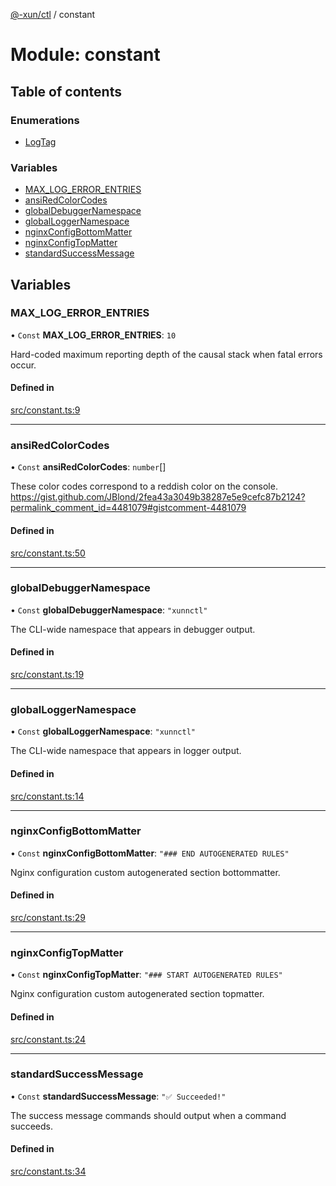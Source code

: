 [@-xun/ctl](../README.md) / constant

# Module: constant

## Table of contents

### Enumerations

- [LogTag](../enums/constant.LogTag.md)

### Variables

- [MAX\_LOG\_ERROR\_ENTRIES](constant.md#max_log_error_entries)
- [ansiRedColorCodes](constant.md#ansiredcolorcodes)
- [globalDebuggerNamespace](constant.md#globaldebuggernamespace)
- [globalLoggerNamespace](constant.md#globalloggernamespace)
- [nginxConfigBottomMatter](constant.md#nginxconfigbottommatter)
- [nginxConfigTopMatter](constant.md#nginxconfigtopmatter)
- [standardSuccessMessage](constant.md#standardsuccessmessage)

## Variables

### MAX\_LOG\_ERROR\_ENTRIES

• `Const` **MAX\_LOG\_ERROR\_ENTRIES**: ``10``

Hard-coded maximum reporting depth of the causal stack when fatal errors
occur.

#### Defined in

[src/constant.ts:9](https://github.com/Xunnamius/xunnctl/blob/ed9ea99/src/constant.ts#L9)

___

### ansiRedColorCodes

• `Const` **ansiRedColorCodes**: `number`[]

These color codes correspond to a reddish color on the console.
https://gist.github.com/JBlond/2fea43a3049b38287e5e9cefc87b2124?permalink_comment_id=4481079#gistcomment-4481079

#### Defined in

[src/constant.ts:50](https://github.com/Xunnamius/xunnctl/blob/ed9ea99/src/constant.ts#L50)

___

### globalDebuggerNamespace

• `Const` **globalDebuggerNamespace**: ``"xunnctl"``

The CLI-wide namespace that appears in debugger output.

#### Defined in

[src/constant.ts:19](https://github.com/Xunnamius/xunnctl/blob/ed9ea99/src/constant.ts#L19)

___

### globalLoggerNamespace

• `Const` **globalLoggerNamespace**: ``"xunnctl"``

The CLI-wide namespace that appears in logger output.

#### Defined in

[src/constant.ts:14](https://github.com/Xunnamius/xunnctl/blob/ed9ea99/src/constant.ts#L14)

___

### nginxConfigBottomMatter

• `Const` **nginxConfigBottomMatter**: ``"### END AUTOGENERATED RULES"``

Nginx configuration custom autogenerated section bottommatter.

#### Defined in

[src/constant.ts:29](https://github.com/Xunnamius/xunnctl/blob/ed9ea99/src/constant.ts#L29)

___

### nginxConfigTopMatter

• `Const` **nginxConfigTopMatter**: ``"### START AUTOGENERATED RULES"``

Nginx configuration custom autogenerated section topmatter.

#### Defined in

[src/constant.ts:24](https://github.com/Xunnamius/xunnctl/blob/ed9ea99/src/constant.ts#L24)

___

### standardSuccessMessage

• `Const` **standardSuccessMessage**: ``"✅ Succeeded!"``

The success message commands should output when a command succeeds.

#### Defined in

[src/constant.ts:34](https://github.com/Xunnamius/xunnctl/blob/ed9ea99/src/constant.ts#L34)
